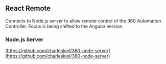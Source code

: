 ## React Remote
Connects to Node.js server to allow remote control of the 360 Automation Controller. Focus is being shifted to the Angular version. 

### Node.js Server
[https://github.com/charleskiel/360-node-server](https://github.com/charleskiel/360-node-server)
